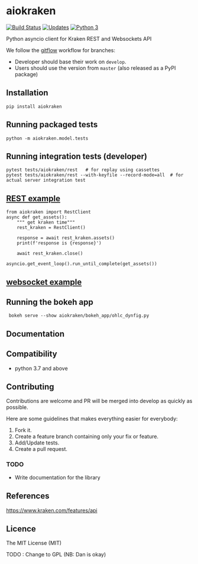 # aiokraken
[![Build Status](https://travis-ci.org/asmodehn/aiokraken.svg?branch=develop)](https://travis-ci.org/asmodehn/aiokraken)
[![Updates](https://pyup.io/repos/github/asmodehn/aiokraken/shield.svg)](https://pyup.io/repos/github/asmodehn/aiokraken/)
[![Python 3](https://pyup.io/repos/github/asmodehn/aiokraken/python-3-shield.svg)](https://pyup.io/repos/github/asmodehn/aiokraken/)

Python asyncio client for Kraken REST and Websockets API

We follow the [gitflow](https://danielkummer.github.io/git-flow-cheatsheet/) workflow for branches:
  - Developer should base their work on `develop`.
  - Users should use the version from `master` (also released as a PyPI package)

## Installation 
    pip install aiokraken

## Running packaged tests
    python -m aiokraken.model.tests
    
## Running integration tests (developer)
    pytest tests/aiokraken/rest   # for replay using cassettes
    pytest tests/aiokraken/rest --with-keyfile --record-mode=all  # for actual server integration test

## [REST example](https://github.com/dantimofte/aiokraken/blob/master/aiokraken/examples/rest_example.py)

    from aiokraken import RestClient
    async def get_assets():
        """ get kraken time"""
        rest_kraken = RestClient()

        response = await rest_kraken.assets()
        print(f'response is {response}')

        await rest_kraken.close()
    
    asyncio.get_event_loop().run_until_complete(get_assets())

## [websocket example](https://github.com/dantimofte/aiokraken/blob/master/aiokraken/examples/wss_example.py)

## Running the bokeh app
     bokeh serve --show aiokraken/bokeh_app/ohlc_dynfig.py 


## Documentation

## Compatibility

- python 3.7 and above

## Contributing

Contributions are welcome and PR will be merged into develop as quickly as possible.

Here are some guidelines that makes everything easier for everybody:

1. Fork it.
2. Create a feature branch containing only your fix or feature.
3. Add/Update tests.
4. Create a pull request.

### TODO

- Write documentation for the library

## References

https://www.kraken.com/features/api

## Licence

The MIT License (MIT)

TODO : Change to GPL (NB: Dan is okay)
